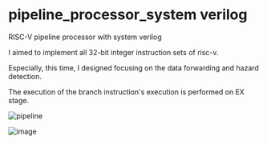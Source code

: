 # pipeline_processor_system verilog
RISC-V pipeline processor with system verilog

I aimed to implement all 32-bit integer instruction sets of risc-v.

Especially, this time, I designed focusing on the data forwarding and hazard detection.

The execution of the branch instruction's execution is performed on EX stage.


![pipeline](https://user-images.githubusercontent.com/76850241/232863385-1e3eb8bf-8eb9-46a6-9b09-1704c86c1cca.png)

![image](https://user-images.githubusercontent.com/76850241/232864328-f827bc12-77d8-4978-a737-1555154c7ba5.png)

